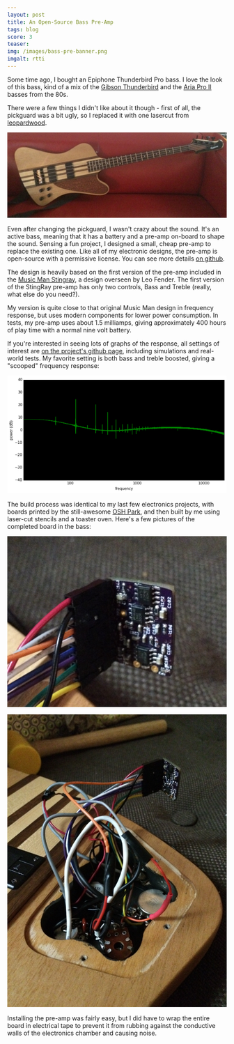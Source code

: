 ```yaml
---
layout: post
title: An Open-Source Bass Pre-Amp
tags: blog
score: 3
teaser: 
img: /images/bass-pre-banner.png
imgalt: rtti
---
```


Some time ago, I bought an Epiphone Thunderbird Pro bass.  I love the look of this bass, kind of a mix of the [Gibson Thunderbird](http://en.wikipedia.org/wiki/Gibson_Thunderbird) and the [Aria Pro II](http://www.matsumoku.org/models/ariaproii/bass/sb/sb.html) basses from the 80s.

There were a few things I didn't like about it though - first of all, the pickguard was a bit ugly, so I replaced it with one lasercut from [leopardwood](https://www.inventables.com/technologies/leopardwood--2).

![New pickguard](/images/bass-pickguard.jpg)

</div><div class="post">

Even after changing the pickguard, I wasn't crazy about the sound.  It's an active bass, meaning that it has a battery and a pre-amp on-board to shape the sound.  Sensing a fun project, I designed a small, cheap pre-amp to replace the existing one.  Like all of my electronic designs, the pre-amp is open-source with a permissive license.  You can see more details [on github](https://github.com/russellmcc/basspre-mm2).

The design is heavily based on the first version of the pre-amp included in the [Music Man Stingray](http://en.wikipedia.org/wiki/Music_Man_StingRay), a design overseen by Leo Fender.  The first version of the StingRay pre-amp has only two controls, Bass and Treble (really, what else do you need?).

My version is quite close to that original Music Man design in frequency response, but uses modern components for lower power consumption.  In tests, my pre-amp uses about 1.5 milliamps, giving approximately 400 hours of play time with a normal nine volt battery.

If you're interested in seeing lots of graphs of the response, all settings of interest are [on the project's github page](https://github.com/russellmcc/basspre-mm2), including simulations and real-world tests.  My favorite setting is both bass and treble boosted, giving a "scooped" frequency response:

![Both boost response](/images/bass-both-boost-response.png)

</div><div class="post">

The build process was identical to my last few electronics projects, with boards printed by the still-awesome [OSH Park](https://oshpark.com), and then built by me using laser-cut stencils and a toaster oven.  Here's a few pictures of the completed board in the bass:

![Built board](/images/bass-built-board.jpg)

![Mess of Wires](/images/bass-wire-mess.jpg)

Installing the pre-amp was fairly easy, but I did have to wrap the entire board in electrical tape to prevent it from rubbing against the conductive walls of the electronics chamber and causing noise.